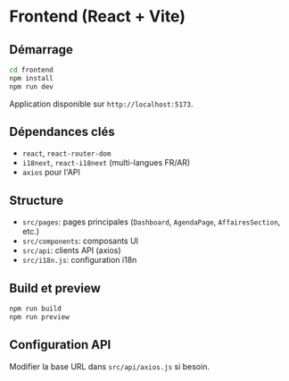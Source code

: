 # Frontend (React + Vite)

## Démarrage

```bash
cd frontend
npm install
npm run dev
```

Application disponible sur `http://localhost:5173`.

## Dépendances clés

- `react`, `react-router-dom`
- `i18next`, `react-i18next` (multi-langues FR/AR)
- `axios` pour l'API

## Structure

- `src/pages`: pages principales (`Dashboard`, `AgendaPage`, `AffairesSection`, etc.)
- `src/components`: composants UI
- `src/api`: clients API (axios)
- `src/i18n.js`: configuration i18n

## Build et preview

```bash
npm run build
npm run preview
```

## Configuration API

Modifier la base URL dans `src/api/axios.js` si besoin.

